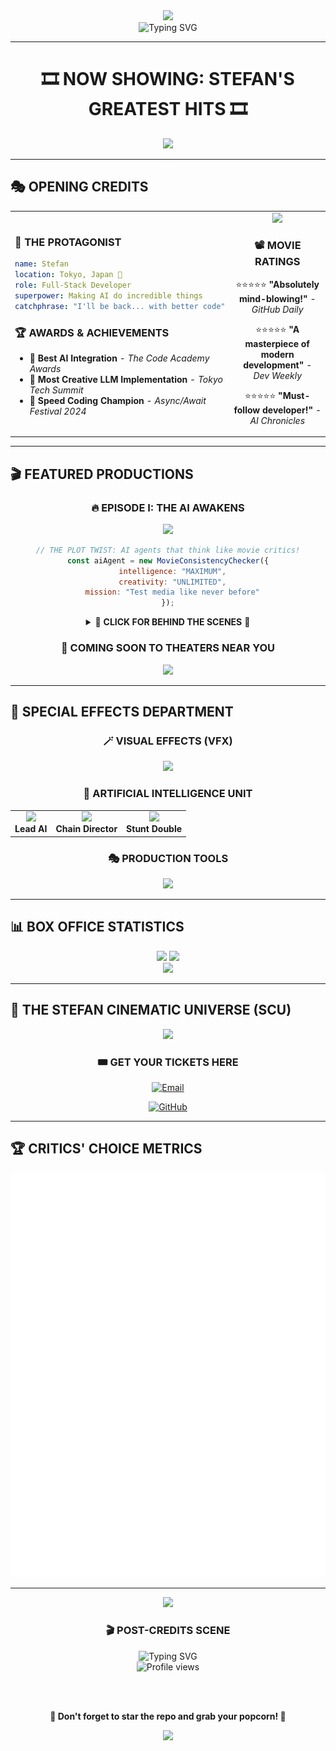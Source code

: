 <div align="center">
  <img src="https://capsule-render.vercel.app/api?type=waving&color=gradient&customColorList=24&height=250&section=header&text=🎬%20THE%20STEFAN%20SHOW%20🎬&fontSize=50&fontAlignY=35&desc=Now%20Playing%20in%20Tokyo&descSize=20&descAlignY=55&animation=twinkling" />
</div>

<div align="center">
  <img src="https://readme-typing-svg.herokuapp.com?font=Bebas+Neue&weight=600&size=35&duration=3000&pause=1000&color=FFD700&center=true&vCenter=true&random=false&width=800&lines=STARRING%3A+Full-Stack+Developer;FEATURING%3A+AI%2FLLM+Specialist;DIRECTED+BY%3A+Pure+Creativity;PRODUCED+IN%3A+Tokyo%2C+Japan;GENRE%3A+Action-Packed+Coding" alt="Typing SVG" />
</div>

---

<div align="center">
  <h1>🎞️ NOW SHOWING: STEFAN'S GREATEST HITS 🎞️</h1>
  <img src="https://user-images.githubusercontent.com/74038190/225813708-98b745f2-7d22-48cf-9150-083f1b00d6c9.gif" width="600">
</div>

---

## 🎭 OPENING CREDITS

<table>
<tr>
<td width="50%">

### 🌟 THE PROTAGONIST
```yaml
name: Stefan
location: Tokyo, Japan 🗾
role: Full-Stack Developer
superpower: Making AI do incredible things
catchphrase: "I'll be back... with better code"
```

### 🏆 AWARDS & ACHIEVEMENTS
- 🥇 **Best AI Integration** - *The Code Academy Awards*
- 🎯 **Most Creative LLM Implementation** - *Tokyo Tech Summit*
- 🚀 **Speed Coding Champion** - *Async/Await Festival 2024*

</td>
<td width="50%">

<div align="center">
  <img src="https://user-images.githubusercontent.com/74038190/235224431-e8c8c12e-6826-47f1-89fb-2ddad83b3abf.gif" width="300">
  
  ### 📽️ MOVIE RATINGS
  ⭐⭐⭐⭐⭐ **"Absolutely mind-blowing!"** - *GitHub Daily*
  
  ⭐⭐⭐⭐⭐ **"A masterpiece of modern development"** - *Dev Weekly*
  
  ⭐⭐⭐⭐⭐ **"Must-follow developer!"** - *AI Chronicles*
</div>

</td>
</tr>
</table>

---

## 🎬 FEATURED PRODUCTIONS

<div align="center">

### 🔥 EPISODE I: THE AI AWAKENS
<img src="https://img.shields.io/badge/🎬_BLOCKBUSTER-AI_Media_Testing_Suite-FF0000?style=for-the-badge&labelColor=000000" />

```javascript
// THE PLOT TWIST: AI agents that think like movie critics!
const aiAgent = new MovieConsistencyChecker({
  intelligence: "MAXIMUM",
  creativity: "UNLIMITED",
  mission: "Test media like never before"
});
```

<details>
<summary>🍿 <b>CLICK FOR BEHIND THE SCENES</b> 🍿</summary>

> *"Using cutting-edge AI to ensure your media is Oscar-worthy!"*
> 
> **Tech Stack:** OpenAI • Local LLMs • Python • React • Pure Magic ✨

</details>

### 🎯 COMING SOON TO THEATERS NEAR YOU
<img src="https://media.giphy.com/media/l0HlNaQ6gWfllcjDO/giphy.gif" width="400">

</div>

---

## 🎨 SPECIAL EFFECTS DEPARTMENT

<div align="center">

### 🪄 VISUAL EFFECTS (VFX)
<img src="https://skillicons.dev/icons?i=python,js,ts,react,nodejs,nextjs,tailwind,threejs&theme=dark" />

### 🤖 ARTIFICIAL INTELLIGENCE UNIT
<table>
<tr>
<td align="center">
<img src="https://img.shields.io/badge/OpenAI-412991?style=for-the-badge&logo=openai&logoColor=white" /><br>
<b>Lead AI</b>
</td>
<td align="center">
<img src="https://img.shields.io/badge/LangChain-121212?style=for-the-badge&logo=chainlink&logoColor=white" /><br>
<b>Chain Director</b>
</td>
<td align="center">
<img src="https://img.shields.io/badge/Local_LLMs-FF6B6B?style=for-the-badge&logo=ai&logoColor=white" /><br>
<b>Stunt Double</b>
</td>
</tr>
</table>

### 🎭 PRODUCTION TOOLS
<img src="https://skillicons.dev/icons?i=git,docker,vscode,vercel,mongodb,postgresql,figma,ps&theme=dark" />

</div>

---

## 📊 BOX OFFICE STATISTICS

<div align="center">
  <img width="49%" src="https://github-readme-stats.vercel.app/api?username=bluebot08&show_icons=true&theme=radical&hide_border=true&bg_color=0D1117&title_color=FFD700&text_color=FFFFFF&icon_color=FF0000" />
  <img width="49%" src="https://github-readme-streak-stats.herokuapp.com/?user=bluebot08&theme=radical&hide_border=true&background=0D1117&stroke=FFD700&ring=FF0000&fire=FFD700&currStreakLabel=FFD700" />
</div>

<div align="center">
  <img src="https://github-readme-activity-graph.vercel.app/graph?username=bluebot08&theme=redical&hide_border=true&bg_color=0D1117&color=FFD700&line=FF0000&point=FFFFFF" width="95%"/>
</div>

---

## 🎪 THE STEFAN CINEMATIC UNIVERSE (SCU)

<div align="center">
  <img src="https://user-images.githubusercontent.com/74038190/212284158-e840e285-664b-44d7-b79b-e264b5e54825.gif" width="400">
  
  ### 🎟️ GET YOUR TICKETS HERE
  
  [![Email](https://img.shields.io/badge/📧_FAN_MAIL-oneil.stefan@gmail.com-FFD700?style=for-the-badge&labelColor=000000)](mailto:oneil.stefan@gmail.com)
  
  [![GitHub](https://img.shields.io/badge/🎬_FOLLOW_THE_SAGA-GitHub-FF0000?style=for-the-badge&labelColor=000000)](https://github.com/bluebot08)
</div>

---

## 🏆 CRITICS' CHOICE METRICS

![Metrics](https://github.com/bluebot08/bluebot08/blob/main/github-metrics.svg)

---

<div align="center">
  <img src="https://user-images.githubusercontent.com/74038190/212741999-016fddbd-617a-4448-8042-0ecf907aea25.gif" width="600">
  
  ### 🎬 POST-CREDITS SCENE
  
  <img src="https://readme-typing-svg.herokuapp.com?font=Bebas+Neue&size=25&duration=4000&pause=1000&color=FFD700&center=true&vCenter=true&random=false&width=600&lines=Stefan+will+return...;In+THE+NEXT+COMMIT!" alt="Typing SVG" />
  
  <br>
  
  <img src="https://komarev.com/ghpvc/?username=bluebot08&style=for-the-badge&color=FFD700&label=THEATER+ADMISSIONS" alt="Profile views" />
  
  <br><br>
  
  **🍿 Don't forget to star the repo and grab your popcorn! 🍿**
  
  <img src="https://capsule-render.vercel.app/api?type=waving&color=gradient&customColorList=24&height=100&section=footer&animation=twinkling" />
</div>
